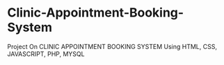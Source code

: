 # Clinic-Appointment-Booking-System
Project On CLINIC APPOINTMENT BOOKING SYSTEM Using HTML,
 CSS, JAVASCRIPT, PHP, MYSQL
